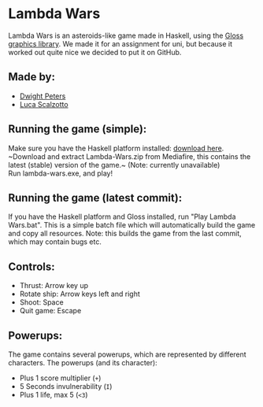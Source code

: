 # Lambda Wars

Lambda Wars is an asteroids-like game made in Haskell, using the [Gloss graphics library](http://gloss.ouroborus.net/).
We made it for an assignment for uni, but because it worked out quite nice we decided to put it on GitHub.

## Made by:

- [Dwight Peters](https://github.com/Dwightojo)
- [Luca Scalzotto](https://github.com/LucaScorpion)

## Running the game (simple):

Make sure you have the Haskell platform installed: [download here](https://www.haskell.org/platform/).  
~Download and extract Lambda-Wars.zip from Mediafire, this contains the latest (stable) version of the game.~ (Note: currently unavailable)  
Run lambda-wars.exe, and play!  

## Running the game (latest commit):

If you have the Haskell platform and Gloss installed, run "Play Lambda Wars.bat".
This is a simple batch file which will automatically build the game and copy all resources.
Note: this builds the game from the last commit, which may contain bugs etc.

## Controls:

- Thrust: Arrow key up  
- Rotate ship: Arrow keys left and right  
- Shoot: Space  
- Quit game: Escape

## Powerups:

The game contains several powerups, which are represented by different characters.
The powerups (and its character):

- Plus 1 score multiplier (`+`)
- 5 Seconds invulnerability (`I`)
- Plus 1 life, max 5 (`<3`)
